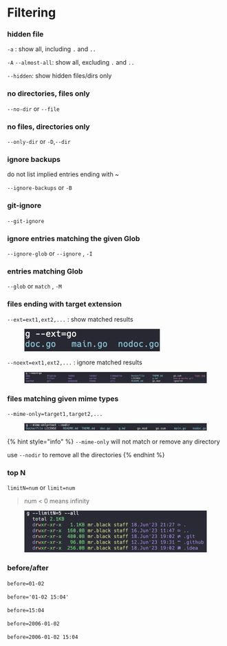 # Filtering

### hidden file

`-a` : show all, including `.` and `..`

`-A` `--almost-all`: show all, excluding `.` and `..`

`--hidden`: show hidden files/dirs only

### no directories, files only

`--no-dir` or `--file`

### no files, directories only

`--only-dir` or `-D`,`--dir`

### ignore backups

do not list implied entries ending with \~

`--ignore-backups` or `-B`

### git-ignore

`--git-ignore`&#x20;

### ignore entries matching the given Glob

`--ignore-glob` or `--ignore` , `-I`&#x20;

### entries matching Glob

`--glob` or `match` , `-M`

### files ending with target extension

`--ext=ext1,ext2,...` : show matched results

<figure><img src="../../.gitbook/assets/截屏2023-06-19 01.17.36.png" alt="" width="315"><figcaption></figcaption></figure>

`--noext=ext1,ext2,...` : ignore matched results

<figure><img src="../../.gitbook/assets/截屏2023-06-19 01.21.02.png" alt=""><figcaption></figcaption></figure>

### files matching given mime types

`--mime-only=target1,target2,...`

<figure><img src="../../.gitbook/assets/截屏2023-06-19 01.56.35.png" alt=""><figcaption></figcaption></figure>

{% hint style="info" %}
`--mime-only` will not match or remove any directory

use `--nodir` to remove all the directories&#x20;
{% endhint %}

### top N

`limitN=num` or `limit=num`

> num < 0 means infinity

<figure><img src="../../.gitbook/assets/截屏2023-06-18 22.23.29.png" alt=""><figcaption></figcaption></figure>

### before/after

`before=01-02`

`before='01-02 15:04'`&#x20;

`before=15:04`

`before=2006-01-02`

`before=2006-01-02 15:04`

